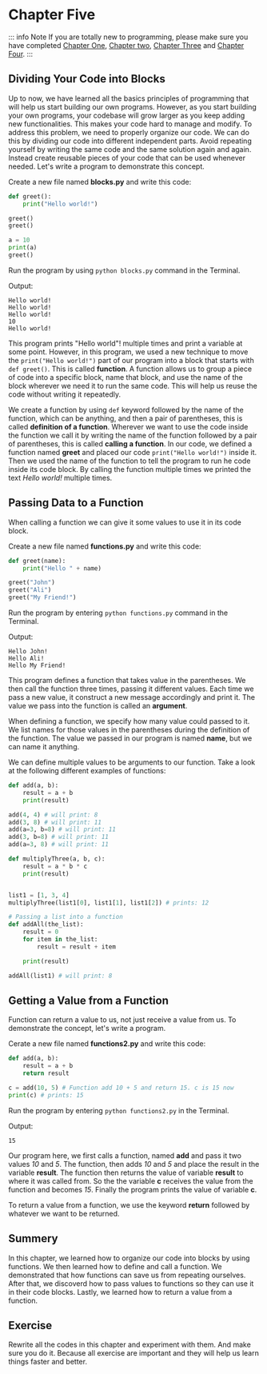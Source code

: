 # Chapter Five

::: info Note
If you are totally new to programming, please make sure you have completed [Chapter One](/python-crash-course/), [Chapter two](/python-crash-course/variables), [Chapter Three](/python-crash-course/conditions) and [Chapter Four](/python-crash-course/loops.md).
:::

## Dividing Your Code into Blocks

Up to now, we have learned all the basics principles of programming that will help us start building our own programs. However, as you start building your own programs, your codebase will grow larger as you keep adding new functionalities. This makes your code hard to manage and modify. To address this problem, we need to properly organize our code. We can do this by dividing our code into different independent parts. Avoid repeating yourself by writing the same code and the same solution again and again. Instead create reusable pieces of your code that can be used whenever needed. Let's write a program to demonstrate this concept.

Create a new file named **blocks.py** and write this code:

```python
def greet():
    print("Hello world!")

greet()
greet()

a = 10
print(a)
greet()
```

Run the program by using `python blocks.py` command in the Terminal.

Output:

```terminal
Hello world!
Hello world!
Hello world!
10
Hello world!
```

This program prints "Hello world"! multiple times and print a variable at some point. However, in this program, we used a new technique to move the `print("Hello world!")` part of our program into a block that starts with `def greet()`. This is called **function**. A function allows us to group a piece of code into a specific block, name that block, and use the name of the block wherever we need it to run the same code. This will help us reuse the code without writing it repeatedly.

We create a function by using `def` keyword followed by the name of the function, which can be anything, and then a pair of parentheses, this is called **definition of a function**. Wherever we want to use the code inside the function we call it by writing the name of the function followed by a pair of parentheses, this is called **calling a function**. In our code, we defined a function named **greet** and placed our code `print("Hello world!")` inside it. Then we used the name of the function to tell the program to run he code inside its code block. By calling the function multiple times we printed the text _Hello world!_ multiple times.

## Passing Data to a Function

When calling a function we can give it some values to use it in its code block.

Create a new file named **functions.py** and write this code:

```python
def greet(name):
    print("Hello " + name)

greet("John")
greet("Ali")
greet("My Friend!")
```

Run the program by entering `python functions.py` command in the Terminal.

Output:

```terminal
Hello John!
Hello Ali!
Hello My Friend!
```

This program defines a function that takes value in the parentheses. We then call the function three times, passing it different values. Each time we pass a new value, it construct a new message accordingly and print it. The value we pass into the function is called an **argument**.

When defining a function, we specify how many value could passed to it. We list names for those values in the parentheses during the definition of the function. The value we passed in our program is named **name**, but we can name it anything.

We can define multiple values to be arguments to our function. Take a look at the following different examples of functions:

```python
def add(a, b):
    result = a + b
    print(result)

add(4, 4) # will print: 8
add(3, 8) # will print: 11
add(a=3, b=8) # will print: 11
add(3, b=8) # will print: 11
add(a=3, 8) # will print: 11

def multiplyThree(a, b, c):
    result = a * b * c
    print(result)


list1 = [1, 3, 4]
multiplyThree(list1[0], list1[1], list1[2]) # prints: 12

# Passing a list into a function
def addAll(the_list):
    result = 0
    for item in the_list:
        result = result + item

    print(result)

addAll(list1) # will print: 8
```

## Getting a Value from a Function

Function can return a value to us, not just receive a value from us. To demonstrate the concept, let's write a program.

Cerate a new file named **functions2.py** and write this code:

```python
def add(a, b):
    result = a + b
    return result

c = add(10, 5) # Function add 10 + 5 and return 15. c is 15 now
print(c) # prints: 15
```

Run the program by entering `python functions2.py` in the Terminal.

Output:
```terminal
15
```

Our program here, we first calls a function, named **add** and pass it two values *10* and *5*. The function, then adds *10* and *5* and place the result in the variable **result**. The function then returns the value of variable **result** to where it was called from. So the the variable **c** receives the value from the function and becomes *15*. Finally the program prints the value of variable **c**.

To return a value from a function, we use the keyword **return** followed by whatever we want to be returned.

## Summery
In this chapter, we learned how to organize our code into blocks by using functions. We then learned how to define and call a function. We demonstrated that how functions can save us from repeating ourselves. After that, we discoverd how to pass values to functions so they can use it in their code blocks. Lastly, we learned how to return a value from a function.

## Exercise
Rewrite all the codes in this chapter and experiment with them. And make sure you do it. Because all exercise are important and they will help us learn things faster and better.
